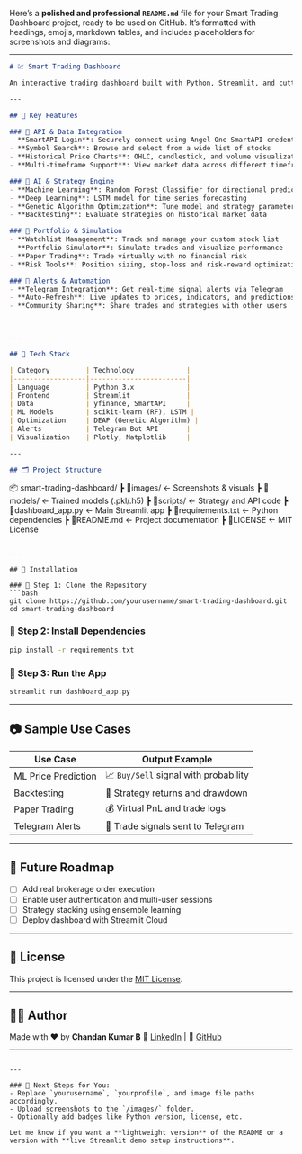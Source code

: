 Here’s a **polished and professional `README.md`** file for your Smart Trading Dashboard project, ready to be used on GitHub. It’s formatted with headings, emojis, markdown tables, and includes placeholders for screenshots and diagrams:

---

```markdown
# 💹 Smart Trading Dashboard

An interactive trading dashboard built with Python, Streamlit, and cutting-edge machine learning and deep learning techniques. The system supports real-time market analysis, strategy backtesting, sentiment analysis, paper trading, and Telegram alerts — all from an intuitive, auto-refreshing UI.

---

## 🚀 Key Features

### 🔐 API & Data Integration
- **SmartAPI Login**: Securely connect using Angel One SmartAPI credentials
- **Symbol Search**: Browse and select from a wide list of stocks
- **Historical Price Charts**: OHLC, candlestick, and volume visualization
- **Multi-timeframe Support**: View market data across different timeframes

### 🤖 AI & Strategy Engine
- **Machine Learning**: Random Forest Classifier for directional prediction
- **Deep Learning**: LSTM model for time series forecasting
- **Genetic Algorithm Optimization**: Tune model and strategy parameters
- **Backtesting**: Evaluate strategies on historical market data

### 💼 Portfolio & Simulation
- **Watchlist Management**: Track and manage your custom stock list
- **Portfolio Simulator**: Simulate trades and visualize performance
- **Paper Trading**: Trade virtually with no financial risk
- **Risk Tools**: Position sizing, stop-loss and risk-reward optimization

### 🔔 Alerts & Automation
- **Telegram Integration**: Get real-time signal alerts via Telegram
- **Auto-Refresh**: Live updates to prices, indicators, and predictions
- **Community Sharing**: Share trades and strategies with other users



---

## 🧠 Tech Stack

| Category         | Technology             |
|------------------|------------------------|
| Language         | Python 3.x             |
| Frontend         | Streamlit              |
| Data             | yfinance, SmartAPI     |
| ML Models        | scikit-learn (RF), LSTM |
| Optimization     | DEAP (Genetic Algorithm) |
| Alerts           | Telegram Bot API       |
| Visualization    | Plotly, Matplotlib     |

---

## 🗂️ Project Structure

```

📦 smart-trading-dashboard/
┣ 📁images/               ← Screenshots & visuals
┣ 📁models/               ← Trained models (.pkl/.h5)
┣ 📁scripts/              ← Strategy and API code
┣ 📜dashboard\_app.py      ← Main Streamlit app
┣ 📜requirements.txt      ← Python dependencies
┣ 📜README.md             ← Project documentation
┣ 📜LICENSE               ← MIT License

````

---

## 🔧 Installation

### 📍 Step 1: Clone the Repository
```bash
git clone https://github.com/yourusername/smart-trading-dashboard.git
cd smart-trading-dashboard
````

### 📍 Step 2: Install Dependencies

```bash
pip install -r requirements.txt
```

### 📍 Step 3: Run the App

```bash
streamlit run dashboard_app.py
```

---

## 📷 Sample Use Cases

| Use Case            | Output Example                        |
| ------------------- | ------------------------------------- |
| ML Price Prediction | 📈 `Buy/Sell` signal with probability |
| Backtesting         | 🧪 Strategy returns and drawdown      |
| Paper Trading       | 💰 Virtual PnL and trade logs         |
| Telegram Alerts     | 📩 Trade signals sent to Telegram     |

---

## 🧪 Future Roadmap

* [ ] Add real brokerage order execution
* [ ] Enable user authentication and multi-user sessions
* [ ] Strategy stacking using ensemble learning
* [ ] Deploy dashboard with Streamlit Cloud

---

## 📜 License

This project is licensed under the [MIT License](LICENSE).

---

## 🙋‍♂️ Author

Made with ❤️ by **Chandan Kumar B**
🔗 [LinkedIn](https://linkedin.com/in/yourprofile) | 🐙 [GitHub](https://github.com/yourusername)

---

```

---

### 🔧 Next Steps for You:
- Replace `yourusername`, `yourprofile`, and image file paths accordingly.
- Upload screenshots to the `/images/` folder.
- Optionally add badges like Python version, license, etc.

Let me know if you want a **lightweight version** of the README or a version with **live Streamlit demo setup instructions**.
```
